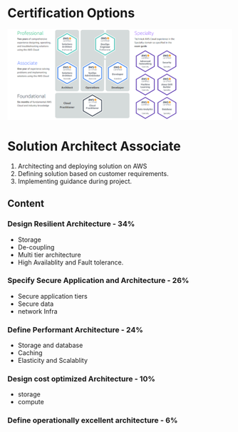 # Certification Options
<img src="https://github.com/Mayank-Mehta/AWS-CSA-Associate/blob/master/Certification_options.PNG">

# Solution Architect Associate

1. Architecting and deploying solution on AWS
2. Defining solution based on customer requirements.
3. Implementing guidance during project.

## Content
 ### Design Resilient Architecture - 34%
  - Storage
  - De-coupling
  - Multi tier architecture
  - High Availablity and Fault tolerance.
 
 ### Specify Secure Application and Architecture - 26%  
  - Secure application tiers  
  - Secure data  
  - network Infra  
  
### Define Performant Architecture - 24%
  - Storage and database
  - Caching
  - Elasticity and Scalablity

 ### Design cost optimized Architecture - 10%
  - storage
  - compute

### Define operationally excellent architecture - 6%
  
  

